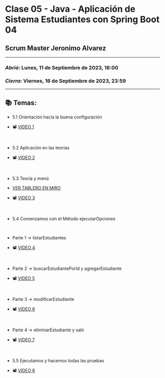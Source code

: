 # Clase 05 - Java - Aplicación de Sistema Estudiantes con Spring Boot 04
## Scrum Master Jeronimo Alvarez

---

### *Abrió:* Lunes, 11 de Septiembre de 2023, 18:00
### *Cierra:* Viernes, 16 de Septiembre de 2023, 23:59

---

## 📚 Temas:

- 5.1 Orientación hacía la buena configuración

- 📽 [VIDEO 1](https://drive.google.com/file/d/1_LWgR_r9EZxJn2idzLj6c2WE4kXppgDa/view)

<br>

- 5.2 Aplicación en las teorías

- 📽 [VIDEO 2](https://drive.google.com/file/d/1iaR3zUz8s82X9_GQzFT0SukksALsqRuY/view)


<br>

- 5.3 Teoría y menú

- [VER TABLERO EN MIRO](https://miro.com/app/board/uXjVMyMPEYY=/)
- 📽 [VIDEO 3](https://drive.google.com/file/d/1igErhJPd9izdmhhsqwS7-QF2myJIenn2/view)

<br>

- 5.4 Comenzamos con el Método ejecutarOpciones

<br>

- Parte 1 -> listarEstudiantes

- 📽 [VIDEO 4](https://drive.google.com/file/d/1-maO3v_2dtNComqlpZrI5mYxicYLdaY4/view)

<br>

- Parte 2 -> buscarEstudiantePorId y agregarEstudiante

- 📽 [VIDEO 5](https://drive.google.com/file/d/14oT-yQc5wcnf2wwTCRvxOOCvxsQb6a8X/view)

<br>

- Parte 3 -> modificarEstudiante

- 📽 [VIDEO 6](https://drive.google.com/file/d/1AxeewlQmEHFDFDrvNohHVuvmrhk34TIW/view)

<br>

- Parte 4 -> eliminarEstudiante y salir

- 📽 [VIDEO 7](https://drive.google.com/file/d/1oRth7xeDx2iTmnbPBlNgxC6Psh6jsWN5/view)

<br>

- 5.5 Ejecutamos y hacemos todas las pruebas

- 📽 [VIDEO 8](https://drive.google.com/file/d/1aZvOkAWr4rAel1O7RqVsr62DbU_ChyRQ/view)

<br>
